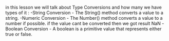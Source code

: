 in this lesson we will talk about Type Conversions and how many we have types of it :
-String Conversion - The String() method converts a value to a string.
-Numeric Conversion - The Number() method converts a value to a number if possible. if the value cant be converted then we got result NaN
-Boolean Conversion - A boolean is a primitive value that represents either true or false.
